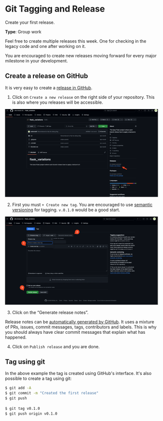 # Git Tagging and Release

Create your first release. 

**Type**: Group work

Feel free to create multiple releases this week. One for checking in the legacy code and one after working on it. 

You are encouraged to create new releases moving forward for every major milestone in your development.


## Create a release on GitHub

It is very easy to create a [release in GitHub](https://docs.github.com/en/repositories/releasing-projects-on-github/managing-releases-in-a-repository). 

1. Click on `Create a new release` on the right side of your repository. This is also where you releases will be accessible.

<img src="./github_release/github_release_1.png" alt="github release">

2. First you must `+ Create new tag`. You are encouraged to use [semantic versioning](https://semver.org/) for tagging. `v.0.1.0` would be a good start.

<img src="./github_release/github_release_2.png" alt="github release">


3. Click on the “Generate release notes”. 

Release notes can be [automatically generated by GitHub](https://docs.github.com/en/repositories/releasing-projects-on-github/automatically-generated-release-notes
). It uses a mixture of PRs, issues, commit messages, tags, contributors and labels. This is why you should always have clear commit messages that explain what has happened.

4. Click on `Publish release` and you are done.


## Tag using git

In the above example the tag is created using GitHub's interface. It's also possible to create a tag using git: 


```bash
$ git add -A
$ git commit -m "Created the first release"
$ git push

$ git tag v0.1.0
$ git push origin v0.1.0
```